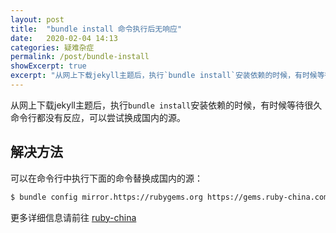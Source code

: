 ```yaml
---
layout: post
title:  "bundle install 命令执行后无响应"
date:   2020-02-04 14:13
categories: 疑难杂症
permalink: /post/bundle-install
showExcerpt: true
excerpt: "从网上下载jekyll主题后，执行`bundle install`安装依赖的时候，有时候等待很久命令行都没有反应，可以尝试换成国内的源。"
---
```


从网上下载jekyll主题后，执行`bundle install`安装依赖的时候，有时候等待很久命令行都没有反应，可以尝试换成国内的源。

## 解决方法
可以在命令行中执行下面的命令替换成国内的源：

~~~sh
$ bundle config mirror.https://rubygems.org https://gems.ruby-china.com
~~~

更多详细信息请前往 <a href="https://gems.ruby-china.com/" target="_blank">ruby-china <i class="icon-link1"></i></a>